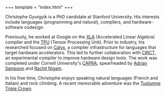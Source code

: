 +++
template = "index.html"
+++

Christophe Gyurgyik is a PhD candidate at Stanford University. His interests include languages (programming and natural), compilers, and hardware-software codesign. 

Previously, he worked at Google on the [XLA][] (Accelerated Linear Algebra) compiler and the [TPU][] (Tensor Processing Unit). Prior to industry, his researched focused on [Calyx][], a compiler infrastructure for languages that target hardware accelerators. This led to further collaboration with [CIRCT][], an experimental compiler to improve hardware design tools. The work was completed under Cornell University's [CAPRA][], spearheaded by [Adrian Sampson][asampson] and [Rachit Nigam][rnigam].

In his free time, Christophe enjoys speaking natural languages (French and Italian) and rock climbing. A recent memorable adventure was the [Tuolumne Triple Crown][triple-crown].

[asampson]: https://www.cs.cornell.edu/~asampson/
[calyx]: https://calyxir.org
[capra]: https://capra.cs.cornell.edu/
[circt]: https://circt.llvm.org/
[rnigam]: https://www.rachitnigam.com/
[tpu]: https://en.wikipedia.org/wiki/Tensor_Processing_Unit
[triple-crown]: https://www.mountainproject.com/route/107677399/tenaya-matthes-cathedral-traverse
[xla]: https://www.tensorflow.org/xla